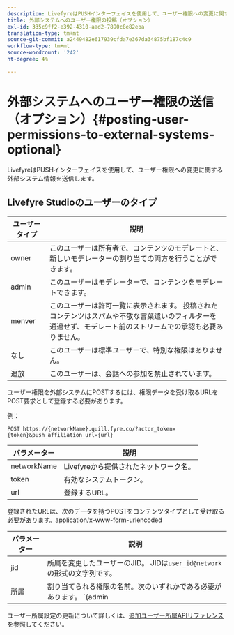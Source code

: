 ```yaml
---
description: LivefyreはPUSHインターフェイスを使用して、ユーザー権限への変更に関する外部システム情報を送信します。
title: 外部システムへのユーザー権限の投稿（オプション）
exl-id: 335c9ff2-e392-4310-aad2-7890c8e82eba
translation-type: tm+mt
source-git-commit: a2449482e617939cfda7e367da34875bf187c4c9
workflow-type: tm+mt
source-wordcount: '242'
ht-degree: 4%

---
```


# 外部システムへのユーザー権限の送信（オプション）{#posting-user-permissions-to-external-systems-optional}

LivefyreはPUSHインターフェイスを使用して、ユーザー権限への変更に関する外部システム情報を送信します。

## Livefyre Studioのユーザーのタイプ

| ユーザータイプ | 説明 |
|--- |--- |
| owner | このユーザーは所有者で、コンテンツのモデレートと、新しいモデレーターの割り当ての両方を行うことができます。 |
| admin | このユーザーはモデレーターで、コンテンツをモデレートできます。 |
| menver | このユーザーは許可一覧に表示されます。 投稿されたコンテンツはスパムや不敬な言葉遣いのフィルターを通過せず、モデレート前のストリームでの承認も必要ありません。 |
| なし | このユーザーは標準ユーザーで、特別な権限はありません。 |
| 追放 | このユーザーは、会話への参加を禁止されています。 |

ユーザー権限を外部システムにPOSTするには、権限データを受け取るURLをPOST要求として登録する必要があります。

例：

```
POST https://{networkName}.quill.fyre.co/?actor_token={token}&push_affiliation_url={url}
```

| パラメーター | 説明 |
|--- |--- |
| networkName | Livefyreから提供されたネットワーク名。 |
| token | 有効なシステムトークン。 |
| url | 登録するURL。 |

登録されたURLは、次のデータを持つPOSTをコンテンツタイプとして受け取る必要があります。application/x-www-form-urlencoded

| パラメーター | 説明 |
|--- |--- |
| jid | 所属を変更したユーザーのJID。 JIDは`user_id@network`の形式の文字列です。 |
| 所属 | 割り当てられる権限の名前。次のいずれかである必要があります。 `{admin | member | none | outcast | owner}` |

ユーザー所属設定の更新について詳しくは、[追加ユーザー所属APIリファレンス](https://api.livefyre.com/docs/apis/by-category/user-management#operation=urn:livefyre:apis:quill:operations:api:v3.0:affiliation:add:method=post)を参照してください。
